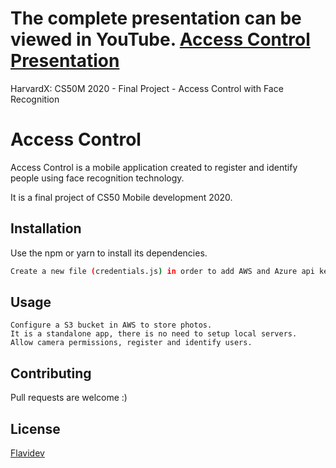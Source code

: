 # The complete presentation can be viewed in YouTube. [Access Control Presentation](https://youtu.be/Iq2Oje6xpPM) 
HarvardX: CS50M 2020 - Final Project - Access Control with Face Recognition


# Access Control


Access Control is a mobile application created to register and identify people using face recognition technology. 

It is a final project of CS50 Mobile development 2020. 

## Installation

Use the npm or yarn to install its dependencies.

```bash
Create a new file (credentials.js) in order to add AWS and Azure api keys.
```

## Usage

```
Configure a S3 bucket in AWS to store photos.
It is a standalone app, there is no need to setup local servers. 
Allow camera permissions, register and identify users.  
```

## Contributing
Pull requests are welcome :)


## License
[Flavidev](https://github.com/flavidev)
